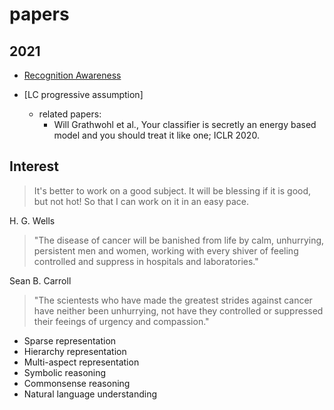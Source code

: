 # papers

## 2021

* [Recognition Awareness](https://github.com/tatpongkatanyukul/papers/tree/main/RecogAwareness)

* [LC progressive assumption]
  * related papers:
    * Will Grathwohl et al., Your classifier is secretly an energy based model and you should treat it like one; ICLR 2020.


## Interest

> It's better to work on a good subject. It will be blessing if it is good, but not hot! So that I can work on it in an easy pace.

H. G. Wells
> "The disease of cancer will be banished from life by calm, unhurrying, persistent men and women, working with every shiver of feeling controlled and suppress in hospitals and laboratories."

Sean B. Carroll
> "The scientests who have made the greatest strides against cancer have neither been unhurrying, not have they controlled or suppressed their feeings of urgency and compassion."

* Sparse representation
* Hierarchy representation
* Multi-aspect representation
* Symbolic reasoning
* Commonsense reasoning
* Natural language understanding
